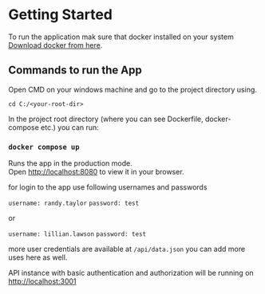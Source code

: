 # Getting Started

To run the application mak sure that docker installed on your system [Download docker from here](https://www.docker.com/products/docker-desktop).

## Commands to run the App

Open CMD on your windows machine and go to the
project directory using.

`cd C:/<your-root-dir>`

In the project root directory (where you can see Dockerfile, docker-compose etc.) you can run:

### `docker compose up`

Runs the app in the production mode.\
Open [http://localhost:8080](http://localhost:8080) to view it in your browser.

for login to the app use following usernames
and passwords

`username: randy.taylor`
`password: test`

or

`username: lillian.lawson`
`password: test`

more user credentials are available at `/api/data.json` you can add more uses here as well.

API instance with basic authentication and authorization will be running on [http://localhost:3001](http://localhost:3001)
